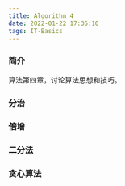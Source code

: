 ```yaml
---
title: Algorithm 4
date: 2022-01-22 17:36:10
tags: IT-Basics
---
```



### 简介
算法第四章，讨论算法思想和技巧。



### 分治


### 倍增


### 二分法


### 贪心算法



